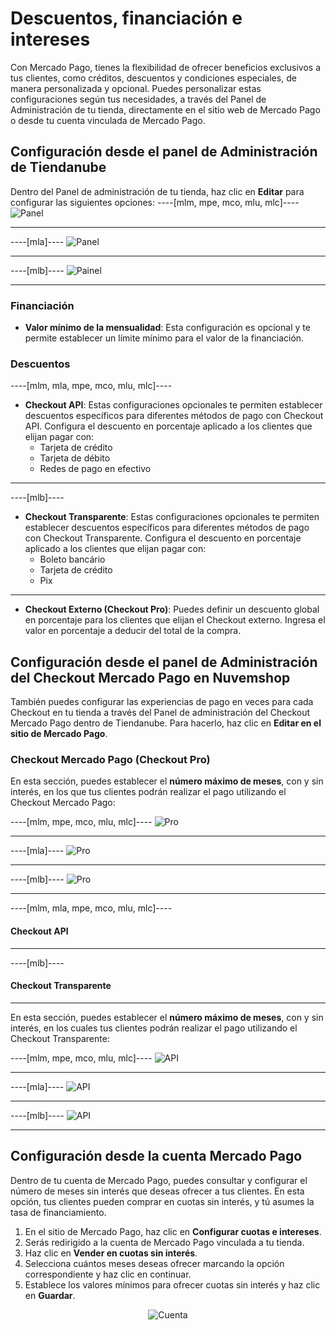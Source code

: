 # Descuentos, financiación e intereses

Con Mercado Pago, tienes la flexibilidad de ofrecer beneficios exclusivos a tus clientes, como créditos, descuentos y condiciones especiales, de manera personalizada y opcional. Puedes personalizar estas configuraciones según tus necesidades, a través del Panel de Administración de tu tienda, directamente en el sitio web de Mercado Pago o desde tu cuenta vinculada de Mercado Pago.

## Configuración desde el panel de Administración de Tiendanube

Dentro del Panel de administración de tu tienda, haz clic en **Editar** para configurar las siguientes opciones:
----[mlm, mpe, mco, mlu, mlc]----
![Panel](nuvemshop/admines.png)

------------
----[mla]----
![Panel](nuvemshop/admines-ar.png)

------------
----[mlb]----
![Painel](nuvemshop/adminpt.png)

------------
### Financiación

* **Valor mínimo de la mensualidad**: Esta configuración es opcional y te permite establecer un límite mínimo para el valor de la financiación.

### Descuentos

----[mlm, mla, mpe, mco, mlu, mlc]----
* **Checkout API**: Estas configuraciones opcionales te permiten establecer descuentos específicos para diferentes métodos de pago con Checkout API. Configura el descuento en porcentaje aplicado a los clientes que elijan pagar con:
   * Tarjeta de crédito
   * Tarjeta de débito
   * Redes de pago en efectivo
------------
----[mlb]----
* **Checkout Transparente**: Estas configuraciones opcionales te permiten establecer descuentos específicos para diferentes métodos de pago con Checkout Transparente. Configura el descuento en porcentaje aplicado a los clientes que elijan pagar con:
   * Boleto bancário
   * Tarjeta de crédito
   * Pix
------------

* **Checkout Externo (Checkout Pro)**: Puedes definir un descuento global en porcentaje para los clientes que elijan el Checkout externo. Ingresa el valor en porcentaje a deducir del total de la compra.

## Configuración desde el panel de Administración del Checkout Mercado Pago en Nuvemshop

También puedes configurar las experiencias de pago en veces para cada Checkout en tu tienda a través del Panel de administración del Checkout Mercado Pago dentro de Tiendanube. Para hacerlo, haz clic en **Editar en el sitio de Mercado Pago**.

### Checkout Mercado Pago (Checkout Pro)

En esta sección, puedes establecer el **número máximo de meses**, con y sin interés, en los que tus clientes podrán realizar el pago utilizando el Checkout Mercado Pago:

----[mlm, mpe, mco, mlu, mlc]----
![Pro](nuvemshop/parc-pro-es.gif)

------------
----[mla]----
![Pro](nuvemshop/parc-pro-es-arg.gif)

------------
----[mlb]----
![Pro](nuvemshop/parc-pro-pt.gif)

------------
----[mlm, mla, mpe, mco, mlu, mlc]----
#### Checkout API

------------
----[mlb]----
#### Checkout Transparente

------------

En esta sección, puedes establecer el **número máximo de meses**, con y sin interés, en los cuales tus clientes podrán realizar el pago utilizando el Checkout Transparente:

----[mlm, mpe, mco, mlu, mlc]----
![API](nuvemshop/parc-api-es.gif)

------------
----[mla]----
![API](nuvemshop/parc-api-es-arg.gif)

------------
----[mlb]----
![API](nuvemshop/parc-cho-api-pt.gif)

------------

## Configuración desde la cuenta Mercado Pago

Dentro de tu cuenta de Mercado Pago, puedes consultar y configurar el número de meses sin interés que deseas ofrecer a tus clientes. En esta opción, tus clientes pueden comprar en cuotas sin interés, y tú asumes la tasa de financiamiento.

1. En el sitio de Mercado Pago, haz clic en **Configurar cuotas e intereses**.
2. Serás redirigido a la cuenta de Mercado Pago vinculada a tu tienda.
3. Haz clic en **Vender en cuotas sin interés**.
4. Selecciona cuántos meses deseas ofrecer marcando la opción correspondiente y haz clic en continuar.
5. Establece los valores mínimos para ofrecer cuotas sin interés y haz clic en **Guardar**.

<center>

![Cuenta](nuvemshop/conta-es.gif)

</center>